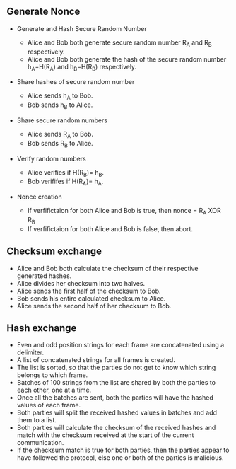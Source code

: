 
## Generate Nonce

* Generate and Hash Secure Random Number
	* Alice and Bob both generate secure random number R<sub>A</sub> and R<sub>B</sub> respectively.
	* Alice and Bob both generate the hash of the secure random number h<sub>A</sub>=H(R<sub>A</sub>) and h<sub>B</sub>=H(R<sub>B</sub>) respectively.
	
* Share hashes of secure random number
	* Alice sends h<sub>A</sub> to Bob.
	* Bob sends h<sub>B</sub> to Alice.
	
* Share secure random numbers
	* Alice sends R<sub>A</sub> to Bob.
	* Bob sends R<sub>B</sub> to Alice.

* Verify random numbers
	* Alice verifies if H(R<sub>B</sub>)= h<sub>B</sub>.
	* Bob verififes if H(R<sub>A</sub>)= h<sub>A</sub>.

* Nonce creation
	* If verfifictaion for both Alice and Bob is true, then nonce = R<sub>A</sub> XOR R<sub>B</sub> 
	* If verfifictaion for both Alice and Bob is false, then abort.



## Checksum exchange

* Alice and Bob both calculate the checksum of their respective generated hashes.
* Alice divides her checksum into two halves.
* Alice sends the first half of the checksum to Bob.
* Bob sends his entire calculated checksum to Alice.
* Alice sends the second half of her checksum to Bob.



## Hash exchange

* Even and odd position strings for each frame are concatenated using a delimiter.
* A list of concatenated strings for all frames is created.
* The list is sorted, so that the parties do not get to know which string belongs to which frame.
* Batches of 100 strings from the list are shared by both the parties to each other, one at a time.
* Once all the batches are sent, both the parties will have the hashed values of each frame.
* Both parties will split the received hashed values in batches and add them to a list.
* Both parties will calculate the checksum of the received hashes and match with the checksum received at the start of the current communication.
* If the checksum match is true for both parties, then the parties appear to have followed the protocol, else one or both of the parties is malicious. 





















